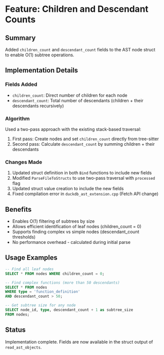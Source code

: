 # Feature: Children and Descendant Counts

## Summary
Added `children_count` and `descendant_count` fields to the AST node struct to enable O(1) subtree operations.

## Implementation Details

### Fields Added
- `children_count`: Direct number of children for each node
- `descendant_count`: Total number of descendants (children + their descendants recursively)

### Algorithm
Used a two-pass approach with the existing stack-based traversal:
1. First pass: Create nodes and set `children_count` directly from tree-sitter
2. Second pass: Calculate `descendant_count` by summing children + their descendants

### Changes Made
1. Updated struct definition in both `Bind` functions to include new fields
2. Modified `ParseFileToStructs` to use two-pass traversal with `processed` flag
3. Updated struct value creation to include the new fields
4. Fixed compilation error in `duckdb_ast_extension.cpp` (Fetch API change)

## Benefits
- Enables O(1) filtering of subtrees by size
- Allows efficient identification of leaf nodes (children_count = 0)
- Supports finding complex vs simple nodes (descendant_count thresholds)
- No performance overhead - calculated during initial parse

## Usage Examples
```sql
-- Find all leaf nodes
SELECT * FROM nodes WHERE children_count = 0;

-- Find complex functions (more than 50 descendants)
SELECT * FROM nodes 
WHERE type = 'function_definition' 
AND descendant_count > 50;

-- Get subtree size for any node
SELECT node_id, type, descendant_count + 1 as subtree_size
FROM nodes;
```

## Status
Implementation complete. Fields are now available in the struct output of `read_ast_objects`.